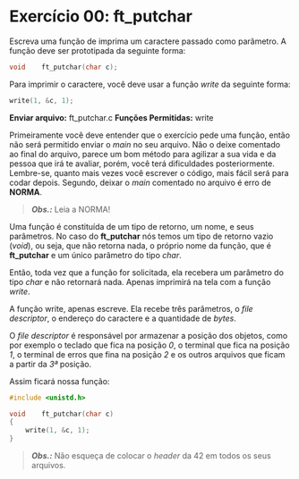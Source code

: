 # Exercício 00: ft_putchar

Escreva uma função de imprima um caractere passado como parâmetro.
A função deve ser prototipada da seguinte forma:

```c
void    ft_putchar(char c);
```

Para imprimir o caractere, você deve usar a função _write_ da seguinte forma:

```c
write(1, &c, 1);
```



**Enviar arquivo:** ft_putchar.c
**Funções Permitidas:** write



Primeiramente você deve entender que o exercício pede uma função, então não será permitido enviar o _main_ no seu arquivo. Não o deixe comentado ao final do arquivo, parece um bom método para agilizar a sua vida e da pessoa que irá te avaliar, porém, você terá dificuldades posteriormente. Lembre-se, quanto mais vezes você escrever o código, mais fácil será para codar depois. Segundo, deixar o _main_ comentado no arquivo é erro de **NORMA**.

> ***Obs.:*** Leia a NORMA!



Uma função é constituída de um tipo de retorno, um nome, e seus parâmetros. No caso do **ft_putchar** nós temos um tipo de retorno vazio (_void_), ou seja, que não retorna nada, o próprio nome da função, que é **ft_putchar** e um único parâmetro do tipo _char_.

Então, toda vez que a função for solicitada, ela recebera um parâmetro do tipo _char_ e não retornará nada. Apenas imprimirá na tela com a função _write_.

A função write, apenas escreve. Ela recebe três parâmetros, o _file descriptor_, o endereço do caractere e a quantidade de _bytes_.

O _file descriptor_ é responsável por armazenar a posição dos objetos, como por exemplo o teclado que fica na posição _0_, o terminal que fica na posição _1_, o terminal de erros que fina na posição _2_ e os outros arquivos que ficam a partir da _3ª_ posição.



Assim ficará nossa função:

```c
#include <unistd.h>

void    ft_putchar(char c)
{
    write(1, &c, 1);
}
```



> ***Obs.:*** Não esqueça de colocar o _header_ da 42 em todos os seus arquivos.
